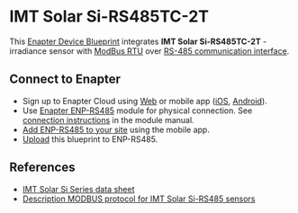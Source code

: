 # IMT Solar Si-RS485TC-2T

This [Enapter Device Blueprint](https://github.com/Enapter/marketplace#blue_book-enapter-device-blueprints) integrates **IMT Solar Si-RS485TC-2T** - irradiance sensor with [ModBus RTU](https://developers.enapter.com/docs/reference/ucm/modbus) over [RS-485 communication interface](https://developers.enapter.com/docs/reference/ucm/rs485).

## Connect to Enapter

- Sign up to Enapter Cloud using [Web](https://cloud.enapter.com/) or mobile app ([iOS](https://apps.apple.com/app/id1388329910), [Android](https://play.google.com/store/apps/details?id=com.enapter&hl=en)).
- Use [Enapter ENP-RS485](https://handbook.enapter.com/modules/ENP-RS485/ENP-RS485.html) module for physical connection. See [connection instructions](https://handbook.enapter.com/modules/ENP-RS485/ENP-RS485.html#connection-examples) in the module manual.
- [Add ENP-RS485 to your site](https://handbook.enapter.com/software/mobile/android_mobile_app.html#adding-sites-and-devices) using the mobile app.
- [Upload](https://developers.enapter.com/docs/tutorial/uploading-blueprint/) this blueprint to ENP-RS485.

## References

- [IMT Solar Si Series data sheet](https://www.imt-solar.com/fileadmin/docs/en/products/Si-Sensor_202108_E.pdf)
- [Description MODBUS protocol for IMT Solar Si-RS485 sensors](https://www.imt-solar.com/fileadmin/docs/en/products/Specification_Si-RS485_MODBUS.pdf)
